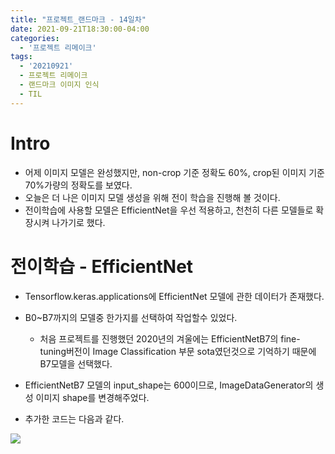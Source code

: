 ```yaml
---
title: "프로젝트_랜드마크 - 14일차"
date: 2021-09-21T18:30:00-04:00
categories:
  - '프로젝트 리메이크'
tags:
  - '20210921'
  - 프로젝트 리메이크
  - 랜드마크 이미지 인식
  - TIL
---
```



# Intro
* 어제 이미지 모델은 완성했지만, non-crop 기준 정확도 60%, crop된 이미지 기준 70%가량의 정확도를 보였다.
* 오늘은 더 나은 이미지 모델 생성을 위해 전이 학습을 진행해 볼 것이다.
* 전이학습에 사용할 모델은 EfficientNet을 우선 적용하고, 천천히 다른 모델들로 확장시켜 나가기로 했다.

# 전이학습 - EfficientNet
* Tensorflow.keras.applications에 EfficientNet 모델에 관한 데이터가 존재했다.

* B0~B7까지의 모델중 한가지를 선택하여 작업할수 있었다.
  * 처음 프로젝트를 진행했던 2020년의 겨울에는 EfficientNetB7의 fine-tuning버전이 Image Classification 부문 sota였던것으로 기억하기 때문에 B7모델을 선택했다.

* EfficientNetB7 모델의 input_shape는 600이므로, ImageDataGenerator의 생성 이미지 shape를 변경해주었다.

* 추가한 코드는 다음과 같다.  

<img src="https://1geraldine1.github.io/assets/images/Landmark/Day14/efficientmodel01.PNG.PNG"  />